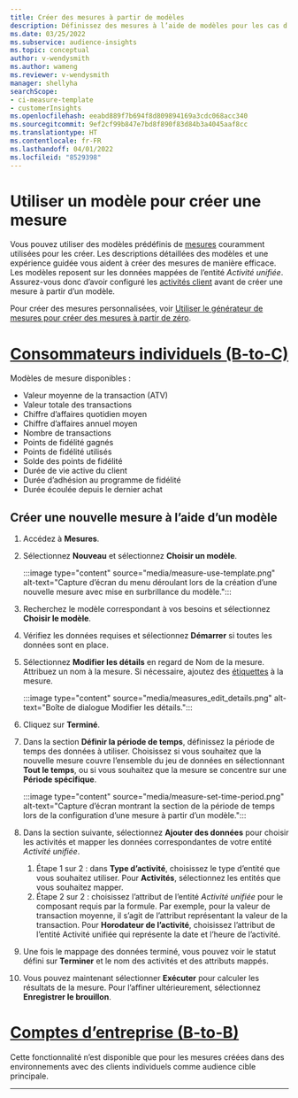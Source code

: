 ```yaml
---
title: Créer des mesures à partir de modèles
description: Définissez des mesures à l’aide de modèles pour les cas d’utilisation courants.
ms.date: 03/25/2022
ms.subservice: audience-insights
ms.topic: conceptual
author: v-wendysmith
ms.author: wameng
ms.reviewer: v-wendysmith
manager: shellyha
searchScope:
- ci-measure-template
- customerInsights
ms.openlocfilehash: eeabd889f7b694f8d809894169a3cdc068acc340
ms.sourcegitcommit: 9ef2cf99b847e7bd8f890f83d84b3a4045aaf8cc
ms.translationtype: HT
ms.contentlocale: fr-FR
ms.lasthandoff: 04/01/2022
ms.locfileid: "8529398"
---
```

# <a name="use-a-template-to-build-a-measure"></a>Utiliser un modèle pour créer une mesure

Vous pouvez utiliser des modèles prédéfinis de [mesures](measures.md) couramment utilisées pour les créer. Les descriptions détaillées des modèles et une expérience guidée vous aident à créer des mesures de manière efficace. Les modèles reposent sur les données mappées de l’entité *Activité unifiée*. Assurez-vous donc d’avoir configuré les [activités client](activities.md) avant de créer une mesure à partir d’un modèle.

Pour créer des mesures personnalisées, voir [Utiliser le générateur de mesures pour créer des mesures à partir de zéro](measure-builder.md).

# <a name="individual-consumers-b-to-c"></a>[Consommateurs individuels (B-to-C)](#tab/b2c)

Modèles de mesure disponibles : 
- Valeur moyenne de la transaction (ATV)
- Valeur totale des transactions
- Chiffre d’affaires quotidien moyen
- Chiffre d’affaires annuel moyen
- Nombre de transactions
- Points de fidélité gagnés
- Points de fidélité utilisés
- Solde des points de fidélité
- Durée de vie active du client
- Durée d’adhésion au programme de fidélité
- Durée écoulée depuis le dernier achat

## <a name="build-a-new-measure-using-a-template"></a>Créer une nouvelle mesure à l’aide d’un modèle

1. Accédez à **Mesures**.

1. Sélectionnez **Nouveau** et sélectionnez **Choisir un modèle**.

   :::image type="content" source="media/measure-use-template.png" alt-text="Capture d’écran du menu déroulant lors de la création d’une nouvelle mesure avec mise en surbrillance du modèle.":::

1. Recherchez le modèle correspondant à vos besoins et sélectionnez **Choisir le modèle**.

1. Vérifiez les données requises et sélectionnez **Démarrer** si toutes les données sont en place.

1. Sélectionnez **Modifier les détails** en regard de Nom de la mesure. Attribuez un nom à la mesure. Si nécessaire, ajoutez des [étiquettes](work-with-tags-columns.md#manage-tags) à la mesure.

   :::image type="content" source="media/measures_edit_details.png" alt-text="Boîte de dialogue Modifier les détails.":::

1. Cliquez sur **Terminé**.

1. Dans la section **Définir la période de temps**, définissez la période de temps des données à utiliser. Choisissez si vous souhaitez que la nouvelle mesure couvre l’ensemble du jeu de données en sélectionnant **Tout le temps**, ou si vous souhaitez que la mesure se concentre sur une **Période spécifique**.

   :::image type="content" source="media/measure-set-time-period.png" alt-text="Capture d’écran montrant la section de la période de temps lors de la configuration d’une mesure à partir d’un modèle.":::

1. Dans la section suivante, sélectionnez **Ajouter des données** pour choisir les activités et mapper les données correspondantes de votre entité *Activité unifiée*.

    1. Étape 1 sur 2 : dans **Type d’activité**, choisissez le type d’entité que vous souhaitez utiliser. Pour **Activités**, sélectionnez les entités que vous souhaitez mapper.
    1. Étape 2 sur 2 : choisissez l’attribut de l’entité *Activité unifiée* pour le composant requis par la formule. Par exemple, pour la valeur de transaction moyenne, il s’agit de l’attribut représentant la valeur de la transaction. Pour **Horodateur de l’activité**, choisissez l’attribut de l’entité Activité unifiée qui représente la date et l’heure de l’activité.
   
1. Une fois le mappage des données terminé, vous pouvez voir le statut défini sur **Terminer** et le nom des activités et des attributs mappés.

1. Vous pouvez maintenant sélectionner **Exécuter** pour calculer les résultats de la mesure. Pour l’affiner ultérieurement, sélectionnez **Enregistrer le brouillon**.

# <a name="business-accounts-b-to-b"></a>[Comptes d’entreprise (B-to-B)](#tab/b2b)

Cette fonctionnalité n’est disponible que pour les mesures créées dans des environnements avec des clients individuels comme audience cible principale.

---
